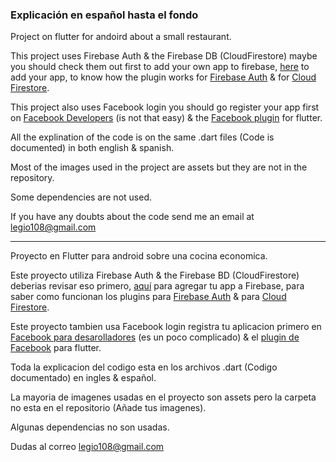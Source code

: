 
### Explicación en español hasta el fondo

Project on flutter for andoird about a small restaurant.

This project uses Firebase Auth & the Firebase DB (CloudFirestore) maybe you should check them out first to add your own app to firebase, [here](https://firebase.google.com) to add your app, to know how the plugin works for [Firebase Auth](https://pub.dev/packages/firebase_auth) & for [Cloud Firestore](https://pub.dev/packages/cloud_firestore).

This project also uses Facebook login you should go register your app first on [Facebook Developers](https://developers.facebook.com) (is not that easy) & the [Facebook plugin](https://pub.dev/packages/flutter_facebook_login) for flutter.

All the explination of the code is on the same .dart files (Code is documented) in both english & spanish.

Most of the images used in the project are assets but they are not in the repository.

Some dependencies are not used.

If you have any doubts about the code send me an email at legio108@gmail.com

---------------------------------------------------------------------------------------------------------------------------

Proyecto en Flutter para android sobre una cocina economica.

Este proyecto utiliza Firebase Auth & the Firebase BD (CloudFirestore) deberias revisar eso primero, [aquí](https://firebase.google.com) para agregar tu app a Firebase, para saber como funcionan los plugins para [Firebase Auth](https://pub.dev/packages/firebase_auth) & para [Cloud Firestore](https://pub.dev/packages/cloud_firestore).

Este proyecto tambien usa Facebook login registra tu aplicacion primero en [Facebook para desarolladores](https://developers.facebook.com) (es un poco complicado) & el [plugin de Facebook](https://pub.dev/packages/flutter_facebook_login) para flutter.

Toda la explicacion del codigo esta en los archivos .dart (Codigo documentado) en ingles & español.

La mayoria de imagenes usadas en el proyecto son assets pero la carpeta no esta en el repositorio (Añade tus imagenes).

Algunas dependencias no son usadas.

Dudas al correo legio108@gmail.com
